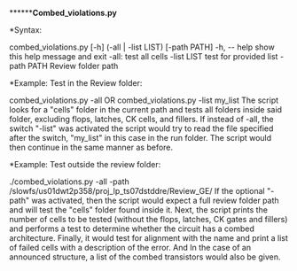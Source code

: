 **************************************************************Combed_violations.py********************************************************

*Syntax:

combed_violations.py [-h] (-all | -list LIST) [-path PATH]
-h, --	  	help  show this help message and exit
 -all:        	test all cells
 -list LIST  	test for provided list
 -path PATH  	Review folder path

*Example: Test in the Review folder:

combed_violations.py -all OR combed_violations.py -list  my_list
The script looks for a "cells" folder in the current path and tests all folders inside said folder, excluding flops, latches, CK cells, and fillers.
If instead of -all, the switch "-list" was activated the script would try to read the file specified after the switch, "my_list" in this case in the run folder.
The script would then continue in the same manner as before.

*Example: Test outside the review folder:

./combed_violations.py -all -path /slowfs/us01dwt2p358/proj_lp_ts07dstddre/Review_GE/
If the optional "-path" was activated, then the script would expect a full review folder path and will test the "cells" folder found inside it. 
Next, the script prints the number of cells to be tested (without the flops, latches, CK gates and fillers) and performs a test to determine whether the circuit has a combed architecture.
Finally, it would test for alignment with the name and print a list of failed cells with a description of the error. And In the case of an announced structure, a list of the combed transistors would also be given.
